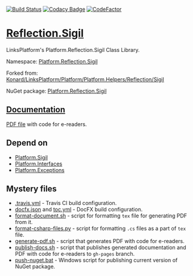 [![Build Status](https://travis-ci.com/linksplatform/Reflection.Sigil.svg?branch=master)](https://travis-ci.com/linksplatform/Reflection.Sigil)
[![Codacy Badge](https://api.codacy.com/project/badge/Grade/d9b866d58eac428f859b2b61e3a41bb6)](https://app.codacy.com/app/drakonard/Reflection.Sigil?utm_source=github.com&utm_medium=referral&utm_content=linksplatform/Reflection.Sigil&utm_campaign=Badge_Grade_Dashboard)
[![CodeFactor](https://www.codefactor.io/repository/github/linksplatform/reflection.sigil/badge)](https://www.codefactor.io/repository/github/linksplatform/reflection.sigil)

# [Reflection.Sigil](https://github.com/linksplatform/Reflection.Sigil)

LinksPlatform's Platform.Reflection.Sigil Class Library.

Namespace: [Platform.Reflection.Sigil](https://linksplatform.github.io/Reflection.Sigil/api/Platform.Reflection.Sigil.html)

Forked from: [Konard/LinksPlatform/Platform/Platform.Helpers/Reflection/Sigil](https://github.com/Konard/LinksPlatform/tree/1e252a368372ded032c1f032468bb6f6cc73c8c3/Platform/Platform.Helpers/Reflection/Sigil)

NuGet package: [Platform.Reflection.Sigil](https://www.nuget.org/packages/Platform.Reflection.Sigil)

## [Documentation](https://linksplatform.github.io/Reflection.Sigil)
[PDF file](https://linksplatform.github.io/Reflection.Sigil/Platform.Reflection.Sigil.pdf) with code for e-readers.

## Depend on
*   [Platform.Sigil](https://github.com/linksplatform/Sigil)
*   [Platform.Interfaces](https://github.com/linksplatform/Interfaces)
*   [Platform.Exceptions](https://github.com/linksplatform/Exceptions)

## Mystery files
*   [.travis.yml](https://github.com/linksplatform/Reflection.Sigil/blob/master/.travis.yml) - Travis CI build configuration.
*   [docfx.json](https://github.com/linksplatform/Reflection.Sigil/blob/master/docfx.json) and [toc.yml](https://github.com/linksplatform/Reflection.Sigil/blob/master/toc.yml) - DocFX build configuration.
*   [format-document.sh](https://github.com/linksplatform/Reflection.Sigil/blob/master/format-document.sh) - script for formatting `tex` file for generating PDF from it.
*   [format-csharp-files.py](https://github.com/linksplatform/Reflection.Sigil/blob/master/format-csharp-files.py) - script for formatting `.cs` files as a part of `tex` file.
*   [generate-pdf.sh](https://github.com/linksplatform/Reflection.Sigil/blob/master/generate-pdf.sh) - script that generates PDF with code for e-readers.
*   [publish-docs.sh](https://github.com/linksplatform/Reflection.Sigil/blob/master/publish-docs.sh) - script that publishes generated documentation and PDF with code for e-readers to `gh-pages` branch.
*   [push-nuget.bat](https://github.com/linksplatform/Reflection.Sigil/blob/master/push-nuget.bat) - Windows script for publishing current version of NuGet package.
